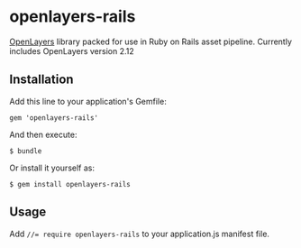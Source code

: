 # openlayers-rails

[OpenLayers](http://openlayers.org/) library packed for use in Ruby on Rails asset pipeline. Currently includes OpenLayers version 2.12

## Installation

Add this line to your application's Gemfile:

    gem 'openlayers-rails'

And then execute:

    $ bundle

Or install it yourself as:

    $ gem install openlayers-rails

## Usage

Add `//= require openlayers-rails` to your application.js manifest file.
